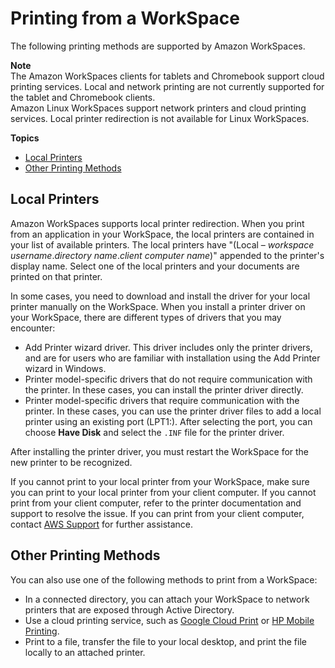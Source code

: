 # Printing from a WorkSpace<a name="printing"></a>

The following printing methods are supported by Amazon WorkSpaces\.

**Note**  
The Amazon WorkSpaces clients for tablets and Chromebook support cloud printing services\. Local and network printing are not currently supported for the tablet and Chromebook clients\.  
Amazon Linux WorkSpaces support network printers and cloud printing services\. Local printer redirection is not available for Linux WorkSpaces\. 

**Topics**
+ [Local Printers](#local_printers)
+ [Other Printing Methods](#other_printing)

## Local Printers<a name="local_printers"></a>

Amazon WorkSpaces supports local printer redirection\. When you print from an application in your WorkSpace, the local printers are contained in your list of available printers\. The local printers have "\(Local – *workspace username*\.*directory name*\.*client computer name*\)" appended to the printer's display name\. Select one of the local printers and your documents are printed on that printer\.

In some cases, you need to download and install the driver for your local printer manually on the WorkSpace\. When you install a printer driver on your WorkSpace, there are different types of drivers that you may encounter:
+ Add Printer wizard driver\. This driver includes only the printer drivers, and are for users who are familiar with installation using the Add Printer wizard in Windows\.
+ Printer model\-specific drivers that do not require communication with the printer\. In these cases, you can install the printer driver directly\.
+ Printer model\-specific drivers that require communication with the printer\. In these cases, you can use the printer driver files to add a local printer using an existing port \(LPT1:\)\. After selecting the port, you can choose **Have Disk** and select the `.INF` file for the printer driver\.

After installing the printer driver, you must restart the WorkSpace for the new printer to be recognized\.

If you cannot print to your local printer from your WorkSpace, make sure you can print to your local printer from your client computer\. If you cannot print from your client computer, refer to the printer documentation and support to resolve the issue\. If you can print from your client computer, contact [AWS Support](https://console.aws.amazon.com/support/home#/) for further assistance\.

## Other Printing Methods<a name="other_printing"></a>

You can also use one of the following methods to print from a WorkSpace:
+ In a connected directory, you can attach your WorkSpace to network printers that are exposed through Active Directory\.
+ Use a cloud printing service, such as [Google Cloud Print](http://www.google.com/cloudprint) or [HP Mobile Printing](https://www8.hp.com/us/en/printers/mobility/overview.html)\.
+ Print to a file, transfer the file to your local desktop, and print the file locally to an attached printer\.